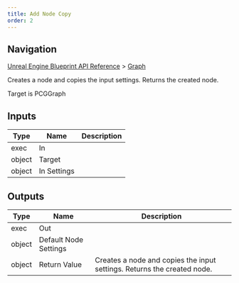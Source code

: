 ```yaml
---
title: Add Node Copy
order: 2
---
```

## Navigation

[Unreal Engine Blueprint API Reference](https://dev.epicgames.com/documentation/en-us/unreal-engine/BlueprintAPI) > [Graph](https://dev.epicgames.com/documentation/en-us/unreal-engine/BlueprintAPI/Graph)

Creates a node and copies the input settings. Returns the created node.

Target is PCGGraph

## Inputs

| Type | Name | Description |
| --- | --- | --- |
| exec | In |  |
| object | Target |  |
| object | In Settings |  |

## Outputs

| Type | Name | Description |
| --- | --- | --- |
| exec | Out |  |
| object | Default Node Settings |  |
| object | Return Value | Creates a node and copies the input settings. Returns the created node. |
